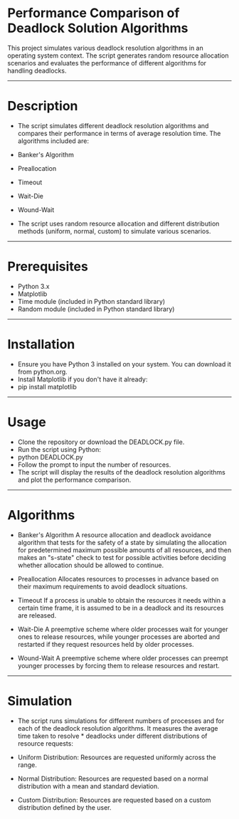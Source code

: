 # Performance Comparison of Deadlock Solution Algorithms

This project simulates various deadlock resolution algorithms in an operating system context. The script generates random resource allocation scenarios and evaluates the performance of different algorithms for handling deadlocks.

--------------------------------------------------

# Description
* The script simulates different deadlock resolution algorithms and compares their performance in terms of average resolution time. The algorithms included are:

* Banker's Algorithm
* Preallocation
* Timeout
* Wait-Die
* Wound-Wait
* The script uses random resource allocation and different distribution methods (uniform, normal, custom) to simulate various scenarios.

------------------------------------------------------------

# Prerequisites
* Python 3.x
* Matplotlib
* Time module (included in Python standard library)
* Random module (included in Python standard library)

---------------------------------------

# Installation
* Ensure you have Python 3 installed on your system. You can download it from python.org.
* Install Matplotlib if you don't have it already:
* pip install matplotlib

------------------------------

# Usage
* Clone the repository or download the DEADLOCK.py file.
* Run the script using Python:
* python DEADLOCK.py
* Follow the prompt to input the number of resources.
* The script will display the results of the deadlock resolution algorithms and plot the performance comparison. 

-----------------------------------------

# Algorithms
* Banker's Algorithm
A resource allocation and deadlock avoidance algorithm that tests for the safety of a state by simulating the allocation for predetermined maximum possible amounts of all resources, and then makes an "s-state" check to test for possible activities before deciding whether allocation should be allowed to continue.

* Preallocation
Allocates resources to processes in advance based on their maximum requirements to avoid deadlock situations.

* Timeout
If a process is unable to obtain the resources it needs within a certain time frame, it is assumed to be in a deadlock and its resources are released.

* Wait-Die
A preemptive scheme where older processes wait for younger ones to release resources, while younger processes are aborted and restarted if they request resources held by older processes.

* Wound-Wait
A preemptive scheme where older processes can preempt younger processes by forcing them to release resources and restart.

----------------------------------------------

# Simulation
* The script runs simulations for different numbers of processes and for each of the deadlock resolution algorithms. It measures the average time taken to resolve * deadlocks under different distributions of resource requests:

* Uniform Distribution: Resources are requested uniformly across the range.
* Normal Distribution: Resources are requested based on a normal distribution with a mean and standard deviation.
* Custom Distribution: Resources are requested based on a custom distribution defined by the user.
